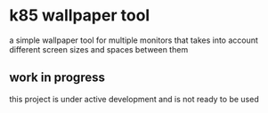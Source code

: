 # k85 wallpaper tool
 a simple wallpaper tool for multiple monitors that takes into account different screen sizes and spaces between them

## work in progress
this project is under active development and is not ready to be used
